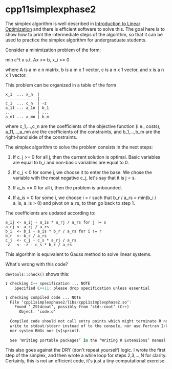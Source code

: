 # cpp11simplexphase2

The simplex algorithm is well described in [Introduction to Linear Optimization](http://athenasc.com/linoptbook.html) and there is efficient software to solve this. The goal here is to show how to print the intermediate steps of the algorithm, so that it can be used to practice the simplex algorithm for undergraduate students.

Consider a minimization problem of the form:

min c^t x
s.t. Ax >= b, x_i >= 0

where A is a m x n matrix, b is a m x 1 vector, c is a n x 1 vector, and x is a n x 1 vector.

This problem can be organized in a table of the form

```
x_1  ... x_n  |
--------------|----
c_1  ... c_n  | -z
a_11 ... a_1n | b_1
...           | ...
a_m1 ... a_mn | b_m
```

where  c_1,...,c_n are the coefficients of the objective function (i.e., costs), a_11,...,a_mn are the coefficients of the constraints, and b_1,...,b_m are the right-hand side of the constraints.

The simplex algorithm to solve the problem consists in the next steps:

1. If c_j >= 0 for all j, then the current solution is optimal. Basic variables are equal to b_i and non-basic variables are equal to 0.

2. If c_j < 0 for some j, we choose it to enter the base. We chose the variable with the most negative c_j, let's say that it is j = s.

3. If a_is <= 0 for all i, then the problem is unbounded.

4. If a_is > 0 for some i, we choose i = r such that b_r / a_rs = min(b_i / a_is, a_is > 0) and pivot on a_rs, to then go back to step 1.

The coefficients are updated according to:

```
a_ij <- a_ij - a_is * a_rj / a_rs for j != s
a_rj <- a_rj / a_rs
b_i  <- b_i - a_is * b_r / a_rs for i != r
b_r  <- b_r / a_rs
c_j  <- c_j - c_s * a_rj / a_rs
-z   <- -z - c_s * b_r / a_rs
```

This algorithm is equivalent to Gauss method to solve linear systems.

What's wrong with this code?

`devtools::check()` shows this:

```r
❯ checking C++ specification ... NOTE
    Specified C++11: please drop specification unless essential

❯ checking compiled code ... NOTE
  File ‘cpp11simplexphase2/libs/cpp11simplexphase2.so’:
    Found ‘_ZSt4cout’, possibly from ‘std::cout’ (C++)
      Object: ‘code.o’
  
  Compiled code should not call entry points which might terminate R nor
  write to stdout/stderr instead of to the console, nor use Fortran I/O
  nor system RNGs nor [v]sprintf.
  
  See ‘Writing portable packages’ in the ‘Writing R Extensions’ manual.
```

This also goes against the DRY (don't repeat yourself) logic. I wrote the
first step of the simplex, and then wrote a while loop for steps 2,3,...,N
for clarity. Certainly, this is not an efficient code, it's just a tiny
computational exercise.
